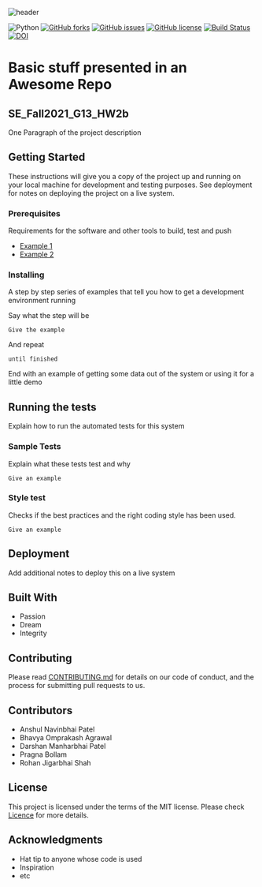 ![header](https://capsule-render.vercel.app/api?type=rect&color=gradient&height=300&section=header&text=Calculator&fontSize=90)

![Python](https://img.shields.io/badge/python-3670A0?style=flat&logo=python&logoColor=ffdd54)
[![GitHub forks](https://img.shields.io/github/forks/anshulp2912/SE_Fall2021_G13_HW2b)](https://github.com/anshulp2912/SE_Fall2021_G13_HW2b/network)
[![GitHub issues](https://img.shields.io/github/issues/anshulp2912/SE_Fall2021_G13_HW2b?style=flat)](https://github.com/anshulp2912/SE_Fall2021_G13_HW2b/issues)
[![GitHub license](https://img.shields.io/github/license/anshulp2912/SE_Fall2021_G13_HW2b?style=flat)](https://github.com/anshulp2912/SE_Fall2021_G13_HW2b/blob/main/LICENSE)
[![Build Status](https://app.travis-ci.com/anshulp2912/SE_Fall2021_G13_HW2b.svg?branch=main)](https://app.travis-ci.com/anshulp2912/SE_Fall2021_G13_HW2b)
[![DOI](https://zenodo.org/badge/400851928.svg)](https://zenodo.org/badge/latestdoi/400851928)

#  Basic stuff presented in an Awesome Repo
## SE_Fall2021_G13_HW2b
One Paragraph of the project description

## Getting Started

These instructions will give you a copy of the project up and running on
your local machine for development and testing purposes. See deployment
for notes on deploying the project on a live system.

### Prerequisites

Requirements for the software and other tools to build, test and push 
- [Example 1](https://www.example.com)
- [Example 2](https://www.example.com)

### Installing

A step by step series of examples that tell you how to get a development
environment running

Say what the step will be

    Give the example

And repeat

    until finished

End with an example of getting some data out of the system or using it
for a little demo

## Running the tests

Explain how to run the automated tests for this system

### Sample Tests

Explain what these tests test and why

    Give an example

### Style test

Checks if the best practices and the right coding style has been used.

    Give an example

## Deployment

Add additional notes to deploy this on a live system

## Built With

  - Passion
  - Dream
  - Integrity

## Contributing

Please read [CONTRIBUTING.md](CONTRIBUTING.md) for details on our code
of conduct, and the process for submitting pull requests to us.

## Contributors

  - Anshul Navinbhai Patel
  - Bhavya Omprakash Agrawal
  - Darshan Manharbhai Patel
  - Pragna Bollam
  - Rohan Jigarbhai Shah

## License

This project is licensed under the terms of the MIT license.
Please check [Licence](https://github.com/anshulp2912/SE_Fall2021_G13_HW2b/blob/main/LICENSE) for more details.

## Acknowledgments

  - Hat tip to anyone whose code is used
  - Inspiration
  - etc

